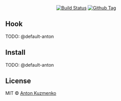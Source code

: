 <div align="center">

[![Build Status][github-actions-status]][github-actions-url]
[![Github Tag][github-tag-image]][github-tag-url]

</div>

## Hook

TODO: @default-anton

## Install

TODO: @default-anton

## License

MIT © [Anton Kuzmenko](https://github.com/default-anton)

[github-actions-status]: https://github.com/default-anton/youtuber-ai/workflows/Test/badge.svg
[github-actions-url]: https://github.com/default-anton/youtuber-ai/actions
[github-tag-image]: https://img.shields.io/github/tag/default-anton/youtuber-ai.svg?label=version
[github-tag-url]: https://github.com/default-anton/youtuber-ai/releases/latest
